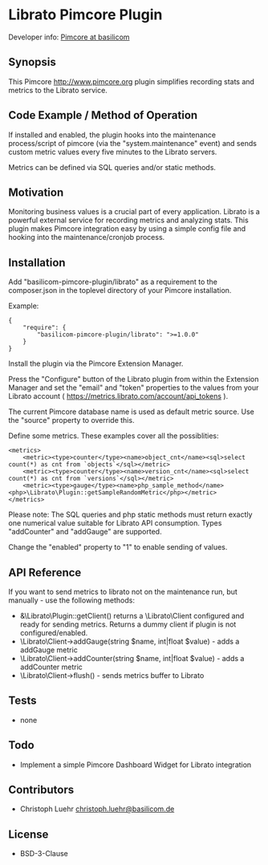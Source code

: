 Librato Pimcore Plugin
================================================

Developer info: [Pimcore at basilicom](http://basilicom.de/en/pimcore)

## Synopsis

This Pimcore http://www.pimcore.org plugin simplifies recording
stats and metrics to the Librato service.

## Code Example / Method of Operation

If installed and enabled, the plugin hooks into the maintenance
process/script of pimcore (via the "system.maintenance" event) and
sends custom metric values every five minutes to the Librato servers.

Metrics can be defined via SQL queries and/or static methods.  

## Motivation

Monitoring business values is a crucial part of every application.
Librato is a powerful external service for recording metrics and
analyzing stats. This plugin makes Pimcore integration easy by
using a simple config file and hooking into the maintenance/cronjob
process.

## Installation

Add "basilicom-pimcore-plugin/librato" as a requirement to the
composer.json in the toplevel directory of your Pimcore installation.

Example:

    {
        "require": {
            "basilicom-pimcore-plugin/librato": ">=1.0.0"
        }
    }
    
Install the plugin via the Pimcore Extension Manager. 

Press the "Configure" button of the Librato plugin from within the 
Extension Manager and set the "email" and "token" properties to the
values from your Librato account ( https://metrics.librato.com/account/api_tokens ).

The current Pimcore database name is used as default metric source. 
Use the "source" property to override this.   

Define some metrics. These examples cover all the possiblities:

    <metrics>
        <metric><type>counter</type><name>object_cnt</name><sql>select count(*) as cnt from `objects`</sql></metric>
        <metric><type>counter</type><name>version_cnt</name><sql>select count(*) as cnt from `versions`</sql></metric>
        <metric><type>gauge</type><name>php_sample_method</name><php>\Librato\Plugin::getSampleRandomMetric</php></metric>
    </metrics>
    
Please note: The SQL queries and php static methods must return exactly one numerical value suitable
for Librato API consumption. Types "addCounter" and "addGauge" are supported.

Change the "enabled" property to "1" to enable sending of values.

## API Reference

If you want to send metrics to librato not on the maintenance run, but manually - use the
following methods:

* &\Librato\Plugin::getClient() returns a \Librato\Client configured and ready for sending metrics. Returns a dummy client if plugin is not configured/enabled.
* \Librato\Client->addGauge(string $name, int|float $value) - adds a addGauge metric
* \Librato\Client->addCounter(string $name, int|float $value)  - adds a addCounter metric
* \Librato\Client->flush() - sends metrics buffer to Librato

## Tests

* none

## Todo

* Implement a simple Pimcore Dashboard Widget for Librato integration

## Contributors

* Christoph Luehr <christoph.luehr@basilicom.de>

## License

* BSD-3-Clause
